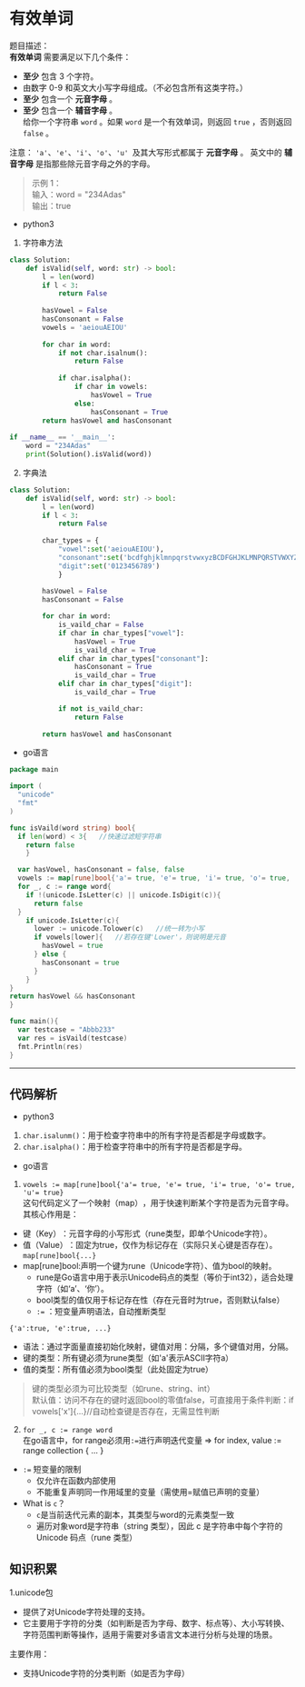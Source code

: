 # 有效单词

题目描述：  
**有效单词** 需要满足以下几个条件：

- **至少** 包含 3 个字符。
- 由数字 0-9 和英文大小写字母组成。（不必包含所有这类字符。）
- **至少** 包含一个 **元音字母** 。
- **至少** 包含一个 **辅音字母** 。  
给你一个字符串 `word` 。如果 `word` 是一个有效单词，则返回 `true` ，否则返回 `false` 。

注意：
`'a'`、`'e'`、`'i'`、`'o'`、`'u' `及其大写形式都属于 **元音字母** 。
英文中的 **辅音字母** 是指那些除元音字母之外的字母。

> 示例 1：  
> 输入：word = "234Adas"  
> 输出：true  

- python3
1. 字符串方法
```python
class Solution:
    def isValid(self, word: str) -> bool:
        l = len(word)
        if l < 3:
            return False
        
        hasVowel = False
        hasConsonant = False
        vowels = 'aeiouAEIOU'
        
        for char in word:
            if not char.isalnum():
                return False
            
            if char.isalpha():
                if char in vowels:
                    hasVowel = True
                else:
                    hasConsonant = True     
        return hasVowel and hasConsonant
    
if __name__ == '__main__':
    word = "234Adas"
    print(Solution().isValid(word))
```
2. 字典法
```python
class Solution:
    def isValid(self, word: str) -> bool:
        l = len(word)
        if l < 3:
            return False
        
        char_types = {
            "vowel":set('aeiouAEIOU'),
            "consonant":set('bcdfghjklmnpqrstvwxyzBCDFGHJKLMNPQRSTVWXYZ'),
            "digit":set('0123456789')
            }
        
        hasVowel = False
        hasConsonant = False

        for char in word:
            is_vaild_char = False
            if char in char_types["vowel"]:
                hasVowel = True
                is_vaild_char = True
            elif char in char_types["consonant"]:
                hasConsonant = True
                is_vaild_char = True
            elif char in char_types["digit"]:
                is_vaild_char = True

            if not is_vaild_char:
                return False
            
        return hasVowel and hasConsonant
```

- go语言
```go
package main

import (
  "unicode"
  "fmt"
)

func isVaild(word string) bool{
  if len(word) < 3{   //快速过滤短字符串
    return false
    }

  var hasVowel, hasConsonant = false, false
  vowels := map[rune]bool{'a'= true, 'e'= true, 'i'= true, 'o'= true, 'u'= true}   //哈希表，时间复杂度为O(1)
  for _, c := range word{
    if !(unicode.IsLetter(c) || unicode.IsDigit(c)){
      return false
  }
    if unicode.IsLetter(c){
      lower := unicode.Tolower(c)   //统一转为小写
      if vowels[lower]{   //若存在键'Lower'，则说明是元音
        hasVowel = true
      } else {
        hasConsonant = true
      }
    }
}
return hasVowel && hasConsonant
}

func main(){
  var testcase = "Abbb233"
  var res = isVaild(testcase)
  fmt.Println(res)
}
```

-----------------------------------------------------------------------------------------------------
## 代码解析
- python3
1. `char.isalunm()`：用于检查字符串中的所有字符是否都是字母或数字。
2. `char.isalpha()`：用于检查字符串中的所有字符是否都是字母。

- go语言
1. `vowels := map[rune]bool{'a'= true, 'e'= true, 'i'= true, 'o'= true, 'u'= true}`  
  这句代码定义了一个 ​​映射（map）​​，用于快速判断某个字符是否为元音字母。其核心作用是：
  - 键（Key）​​：元音字母的小写形式（rune类型，即单个Unicode字符）。
  - 值（Value）​​：固定为true，仅作为标记存在（实际只关心键是否存在）。  
​​
  `map[rune]bool{...}`
  - map[rune]bool:声明一个键为rune（Unicode字符）、值为bool的映射。
    - rune是Go语言中用于表示Unicode码点的类型（等价于int32），适合处理字符（如‘a’、‘你’）。
    - bool类型的值仅用于标记存在性（存在元音时为true，否则默认false）
    - `:=` ：短变量声明语法，自动推断类型  
  
  `{'a':true, 'e':true, ...}`
  - 语法：通过字面量直接初始化映射，键值对用：分隔，多个键值对用，分隔。
  - 键的类型：所有键必须为rune类型（如'a'表示ASCII字符a）
  - 值的类型：所有值必须为bool类型（此处固定为true）

  > 键的类型必须为可比较类型（如rune、string、int）  
  > 默认值：访问不存在的键时返回bool的零值false，可直接用于条件判断：if vowels['x']{...}//自动检查键是否存在，无需显性判断

 2. `for _, c := range word`  
   在go语言中，for range必须用`:=`进行声明迭代变量 => for index, value := range collection { ... }
  - `:=` 短变量的限制
    - 仅允许在函数内部使用
    - 不能重复声明同一作用域里的变量（需使用=赋值已声明的变量）
  - What is `c`？
    - `c`是当前迭代元素的副本，其类型与word的元素类型一致
    - 遍历对象word是字符串（string 类型），因此 c 是字符串中每个字符的 ​​Unicode 码点（rune 类型）​​

## 知识积累
1.unicode包  
  - 提供了对Unicode字符处理的支持。
  - 它主要用于字符的分类（如判断是否为字母、数字、标点等）、大小写转换、字符范围判断等操作，适用于需要对多语言文本进行分析与处理的场景。  

  主要作用：
  - 支持Unicode字符的分类判断（如是否为字母）
    

    
  
  
